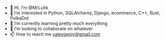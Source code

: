 - 👋 Hi, I’m @MrLutik
- 👀 I’m interested in Python, SQLAlchemy, Django, ecommerce, C++, Rust, PolkaDot
- 🌱 I’m currently learning pretty much everything
- 💞️ I’m looking to collaborate on whatever
- 📫 How to reach me yaievgeniy@gmail.com

<!---
MrLutik/MrLutik is a ✨ special ✨ repository because its `README.md` (this file) appears on your GitHub profile.
You can click the Preview link to take a look at your changes.
--->
